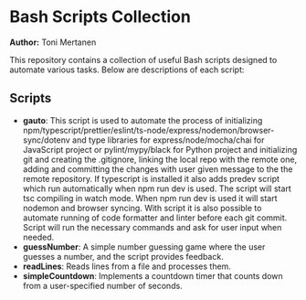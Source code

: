 # Bash Scripts Collection

**Author:** Toni Mertanen

This repository contains a collection of useful Bash scripts designed to automate various tasks. Below are descriptions of each script:

## Scripts

- **gauto**: This script is used to automate the process of initializing npm/typescript/prettier/eslint/ts-node/express/nodemon/browser-sync/dotenv and type libraries for express/node/mocha/chai for JavaScript project or pylint/mypy/black for Python project and initializing git and creating the .gitignore, linking the local repo with the remote one, adding and committing the changes with user given message to the the remote repository. If typescript is installed it also adds predev script which run automatically when npm run dev is used. The script will start tsc compiling in watch mode. When npm run dev is used it will start nodemon and browser syncing. With script it is also possible to automate running of code formatter and linter before each git commit. Script will run the necessary commands and ask for user input when needed.
- **guessNumber**: A simple number guessing game where the user guesses a number, and the script provides feedback.
- **readLines**: Reads lines from a file and processes them.
- **simpleCountdown**: Implements a countdown timer that counts down from a user-specified number of seconds.
